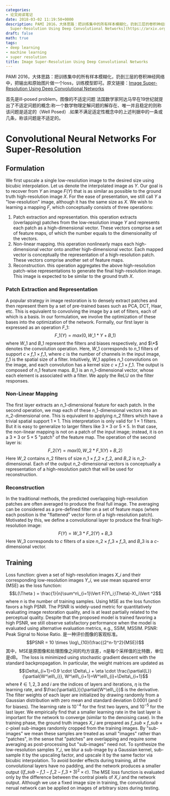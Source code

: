 ```yaml
---
categories:
- 论文阅读笔记
date: 2018-03-02 11:19:50+0000
description: PAMI 2016，大体思路：把训练集中的所有样本模糊化，扔到三层的卷积神经网络中，把输出和原始图片做一个loss，训练模型即可。原文链接：[Image
  Super-Resolution Using Deep Convolutional Networks](https://arxiv.org/abs/1501.00092)
draft: false
math: true
tags:
- deep learning
- machine learning
- super resolution
title: Image Super-Resolution Using Deep Convolutional Networks
---
```

PAMI 2016，大体思路：把训练集中的所有样本模糊化，扔到三层的卷积神经网络中，把输出和原始图片做一个loss，训练模型即可。原文链接：[Image Super-Resolution Using Deep Convolutional Networks](https://arxiv.org/abs/1501.00092)
<!--more-->

首先是ill-posed problem，图像的不适定问题
法国数学家阿达马早在19世纪就提出了不适定问题的概念:称一个数学物理定解问题的解存在、唯一并且稳定的则称该问题是适定的（Well Posed）.如果不满足适定性概念中的上述判据中的一条或几条，称该问题是不适定的。

# Convolutional Neural Networks For Super-Resolution
## Formulation
We first upscale a single low-resolution image to the desired size using bicubic interpolation. Let us denote the interpolated image as $Y$. Our goal is to recover from $Y$ an image $F(Y)$ that is as similar as possible to the ground truth high-resolution image $X$. For the ease of presentation, we still call $Y$ a "low-resolution" image, although it has the same size as $X$. We wish to learning a mapping $F$, which conceptually consists of three operations:
1. Patch extraction and representation. this operation extracts (overlapping) patches from the low-resolution image $Y$ and represents each patch as a high-dimensional vector. These vectors comprise a set of feature maps, of which the number equals to the dimensionality of the vectors.
2. Non-linear mapping. this operation nonlinearly maps each high-dimensional vector onto another high-dimensional vector. Each mapped vector is conceptually the representation of a high-resolution patch. These vectors comprise another set of feature maps.
3. Reconstruction. this operation aggregates the above high-resolution patch-wise representations to generate the final high-resolution image. This image is expected to be similar to the ground truth $X$.

### Patch Extraction and Representation
A popular strategy in image restoration is to densely extract patches and then represent them by a set of pre-trained bases such as PCA, DCT, Haar, etc. This is equivalent to convolving the image by a set of filters, each of which is a basis. In our formulation, we involve the optimization of these bases into the optimization of the network. Formally, our first layer is expressed as an operation $F\_1$:
$$F\_1(Y)=max(0, W\_1 * Y + B\_1)$$
where $W\_1$ and $B\_1$ represent the filters and biases respectively, and $\*$ denotes the convolution operation. Here, $W\_1$ corresponds to $n\_1$ filters of support $c \times f\_1 \times f\_1$, where $c$ is the number of channels in the input image, $f\_1$ is the spatial size of a filter. Intuitively, $W\_1$ applies $n\_1$ convolutions on the image, and each convolution has a kernel size $c \times f\_1 \times f\_1$. The output is composed of $n\_1$ feature maps. $B\_1$ is an $n\_1$-dimensional vector, whose each element is associated with a filter. We apply the ReLU on the filter responses.

### Non-Linear Mapping
The first layer extracts an $n\_1$-dimensional feature for each patch. In the second operation, we map each of these $n\_1$-dimensional vectors into an $n\_2$-dimensional one. This is equivalent to applying $n\_2$ filters which have a trivial spatial support $1 \times 1$. This interpretation is only valid for $1 \times 1$ filters. But it is easy to generalize to larger filters like $3 \times 3$ or $5 \times 5$. In that case, the non-linear mapping is not on a patch of the input image; instead, it is on a $3 \times 3$ or $5 \times 5$ "patch" of the feature map. The operation of the second layer is:
$$F\_2(Y) = max(0, W\_2 * F\_1(Y) + B\_2)$$
Here $W\_2$ contains $n\_2$ filters of size $n\_1 \times f\_2 \times f\_2$, and $B\_2$ is $n\_2$-dimensional. Each of the output $n\_2$-dimensional vectors is conceptually a representation of a high-resolution patch that will be used for reconstruction.

### Reconstruction
In the traditional methods, the predicted overlapping high-resolution patches are often averaged to produce the final full image. The averaging can be considered as a pre-defined filter on a set of feature maps (where each position is the "flattened" vector form of a high-resolution patch). Motivated by this, we define a convolutional layer to produce the final high-resolution image:
$$F(Y)=W\_3 * F\_2(Y) + B\_3$$
Here W_3 corresponds to $c$ filters of a size $n\_2 \times f\_3 \times f\_3$, and $B\_3$ is a $c$-dimensional vector.

## Training
Loss function: given a set of high-resolution images ${X\_i}$ and their corresponding low-resolution images ${Y\_i}$, we use mean squared error (MSE) as the loss function:
$$L(\Theta ) = \frac{1}{n}\sum^n\_{i=1}\Vert F(Y\_i;\Theta)-X\_i\Vert ^2$$
where $n$ is the number of training samples. Using MSE as the loss function favors a high PSNR. The PSNR is widely-used metric for quantitatively evaluating image restoration quality, and is at least partially related to the perceptual quality. Despite that the proposed model is trained favoring a high PSNR, we still observe satisfactory performance when the model is evaluated using alternative evaluation metrics, e.g., SSIM, MSSIM.
PSNR: Peak Signal to Noise Ratio. 是一种评价图像的客观标准。
$$PSNR = 10 \times \log\_{10}(\frac{(2^n-1)^2}{MSE})$$
其中，MSE是原图像和处理图像之间的均方误差，n是每个采样值的比特数，单位是dB。
The loss is minimized using stochastic gradient descent with the standard backpropagation. In particular, the weight matrices are updated as
$$\Delta\_{i+1}=0.9 \cdot \Delta\_i + \eta \cdot \frac{\partial{L}}{\partial{W^\ell\_i}}, W^\ell\_{i+1}=W^\ell\_{i}+\Delta\_{i+1}$$
where $\ell \in {1,2,3}$ and $i$ are the indices of layers and iterations, $\eta$ is the learning rate, and $\frac{\partial{L}}{\partial{W^\ell\_i}}$ is the derivative. The filter weights of each layer are initialized by drawing randomly from a Gaussian distribution with zero mean and standard deviation 0.0001 (and 0 for biases). The learning rate is $10^{-4}$ for the first two layers, and $10^{-5}$ for the last layer. We empirically find that a smaller learning rate in the last layer is important for the network to converge (similar to the denoising case).
In the training phase, the ground truth images ${X\_i}$ are prepared as $f\_{sub} \times f\_{sub} \times c$-pixel sub-images randomly cropped from the training images. By "sub-images" we mean these samples are treated as small "images" rather than "patches", in the sense that "patches" are overlapping and require some averaging as post-processing but "sub-images" need not. To synthesize the low-resolution samples ${Y\_i}$, we blur a sub-image by a Gaussian kernel, sub-sample it by the upscaling factor, and upscale it by the same factor via bicubic interpolation.
To avoid border effects during training, all the convolutional layers have no padding, and the network produces a smaller output $((f\_{sub}-f\_1-f\_2-f\_3+3)^2 \times c)$. The MSE loss function is evaluated only by the difference between the contral pixels of $X\_i$ and the network output. Although we use a fixed image size in training, the convolutional nerual network can be applied on images of arbitrary sizes during testing.